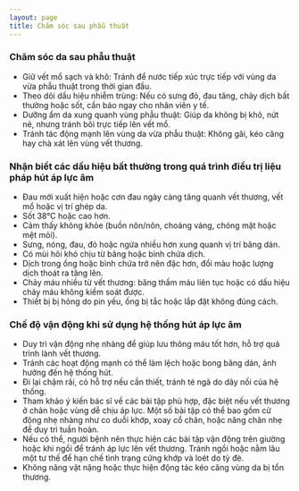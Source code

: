 ```yaml
---
layout: page
title: Chăm sóc sau phẫu thuật
---
```


### Chăm sóc da sau phẫu thuật
- Giữ vết mổ sạch và khô: Tránh để nước tiếp xúc trực tiếp với vùng da vừa phẫu thuật trong thời gian đầu.
- Theo dõi dấu hiệu nhiễm trùng: Nếu có sưng đỏ, đau tăng, chảy dịch bất thường hoặc sốt, cần báo ngay cho nhân viên y tế.
- Dưỡng ẩm da xung quanh vùng phẫu thuật: Giúp da không bị khô, nứt nẻ, nhưng tránh bôi trực tiếp lên vết mổ.
- Tránh tác động mạnh lên vùng da vừa phẫu thuật: Không gãi, kéo căng hay chà xát lên vùng vết thương.

### Nhận biết các dấu hiệu bất thường trong quá trình điều trị liệu pháp hút áp lực âm
- Đau mới xuất hiện hoặc cơn đau ngày càng tăng quanh vết thương, vết mổ hoặc vị trí ghép da.
- Sốt 38°C hoặc cao hơn.
- Cảm thấy không khỏe (buồn nôn/nôn, choáng váng, chóng mặt hoặc mệt mỏi).
- Sưng, nóng, đau, đỏ hoặc ngứa nhiều hơn xung quanh vị trí băng dán.
- Có mùi hôi khó chịu từ băng hoặc bình chứa dịch.
- Dịch trong ống hoặc bình chứa trở nên đặc hơn, đổi màu hoặc lượng dịch thoát ra tăng lên.
- Chảy máu nhiều từ vết thương: băng thấm máu liên tục hoặc có dấu hiệu chảy máu không kiểm soát được.
- Thiết bị bị hỏng do pin yếu, ống bị tắc hoặc lắp đặt không đúng cách.

### Chế độ vận động khi sử dụng hệ thống hút áp lực âm
- Duy trì vận động nhẹ nhàng để giúp lưu thông máu tốt hơn, hỗ trợ quá trình lành vết thương.
- Tránh các hoạt động mạnh có thể làm lệch hoặc bong băng dán, ảnh hưởng đến hệ thống hút.
- Đi lại chậm rãi, có hỗ trợ nếu cần thiết, tránh té ngã do dây nối của hệ thống.
- Tham khảo ý kiến bác sĩ về các bài tập phù hợp, đặc biệt nếu vết thương ở chân hoặc vùng dễ chịu áp lực. Một số bài tập có thể bao gồm cử động nhẹ nhàng như co duỗi khớp, xoay cổ chân, hoặc nâng chân nhẹ để duy trì tuần hoàn. 
- Nếu có thể, người bệnh nên thực hiện các bài tập vận động trên giường hoặc khi ngồi để tránh áp lực lên vết thương. Tránh ngồi hoặc nằm lâu một tư thế để hạn chế tình trạng cứng khớp và loét do tỳ đè.
- Không nâng vật nặng hoặc thực hiện động tác kéo căng vùng da bị tổn thương.
